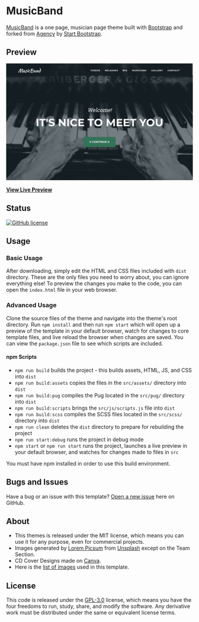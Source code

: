 # MusicBand

[MusicBand](https://github.com/rolodoom/musicband) is a one page, musician page theme built with [Bootstrap](https://getbootstrap.com/) and forked from [Agency](https://startbootstrap.com/theme/agency) by [Start Bootstrap](https://startbootstrap.com/).

## Preview

[![MusicBand Preview](src/screenshots/screenshot.jpg)](https://musicband-rolodoom.netlify.app/)

**[View Live Preview](https://musicband-rolodoom.netlify.app/)**

## Status

[![GitHub license](https://img.shields.io/badge/license-GPL--3.0-blue)](https://raw.githubusercontent.com/rolodoom/musicband/master/LICENSE)

## Usage

### Basic Usage

After downloading, simply edit the HTML and CSS files included with `dist` directory. These are the only files you need to worry about, you can ignore everything else! To preview the changes you make to the code, you can open the `index.html` file in your web browser.

### Advanced Usage

Clone the source files of the theme and navigate into the theme's root directory. Run `npm install` and then run `npm start` which will open up a preview of the template in your default browser, watch for changes to core template files, and live reload the browser when changes are saved. You can view the `package.json` file to see which scripts are included.

#### npm Scripts

-   `npm run build` builds the project - this builds assets, HTML, JS, and CSS into `dist`
-   `npm run build:assets` copies the files in the `src/assets/` directory into `dist`
-   `npm run build:pug` compiles the Pug located in the `src/pug/` directory into `dist`
-   `npm run build:scripts` brings the `src/js/scripts.js` file into `dist`
-   `npm run build:scss` compiles the SCSS files located in the `src/scss/` directory into `dist`
-   `npm run clean` deletes the `dist` directory to prepare for rebuilding the project
-   `npm run start:debug` runs the project in debug mode
-   `npm start` or `npm run start` runs the project, launches a live preview in your default browser, and watches for changes made to files in `src`

You must have npm installed in order to use this build environment.

## Bugs and Issues

Have a bug or an issue with this template? [Open a new issue](https://github.com/rolodoom/musicband/issues) here on GitHub.

## About

-   This themes is released under the MIT license, which means you can use it for any purpose, even for commercial projects.
-   Images generated by [Lorem Picsum](https://picsum.photos/) from [Unsplash](https://unsplash.com/) except on the Team Section.
-   CD Cover Designs made on [Canva](https://canva.com).
-   Here is the [list of images](src/IMAGES.md) used in this template.

## License

This code is released under the [GPL-3.0](https://github.com/rolodoom/musicband/blob/master/LICENSE) license, which means you have the four freedoms to run, study, share, and modify the software. Any derivative work must be distributed under the same or equivalent license terms.

